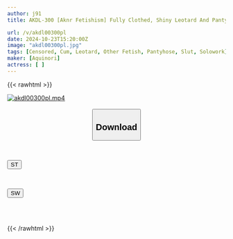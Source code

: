 ```yaml
---
author: j91
title: AKDL-300 [Aknr Fetishism] Fully Clothed, Shiny Leotard And Pantyhose, Big-Assed Sports Trainer Jerks Me Off With Skillful Technique, I’ll Drink My Sperm Because It’s A Waste, Shida Mizuki

url: /v/akdl00300pl
date: 2024-10-23T15:20:00Z
image: "akdl00300pl.jpg"
tags: [Censored, Cum, Leotard, Other Fetish, Pantyhose, Slut, Solowork]
maker: [Aquinori]
actress: [ ]
---
```



{{< rawhtml >}}

<div class="video" data-videoid="ybgzjJLy6bU1XLv">
    <a href="javascript:;">
        <img src="/v/akdl00300pl/akdl00300pl.jpg" width="WIDTH" height="HEIGHT" alt="akdl00300pl.mp4" loading="lazy">
    </a>
</div>

<script type="text/javascript" src="https://j91.asia/asset/on-demand-st.js"></script>

<br>
  <link rel="stylesheet" href="https://j91.asia/asset/bs5.css">
  
  <center>
  <button class="btn btn-primary" type="button" data-bs-toggle="collapse" data-bs-target=".multi-collapse" aria-expanded="false" aria-controls="multiCollapseExample1 multiCollapseExample2"><h2>Download</h2></button></center>
</p>
<div class="row">
  <div class="col">
    <div class="collapse multi-collapse" id="multiCollapseExample1">
      <div class="card card-body">
	      	      <br>
<div class="buttons">  
<p><a href="/v/akdl00300pl/st.html" target="_blank"><button class="btn-hover color-3"><i class="fa fa-download"></i> ST</button></a></p></div>
    </div>
  </div>
</div>
  <div class="col">
    <div class="collapse multi-collapse" id="multiCollapseExample2">
      <div class="card card-body">
	      <br>
<div class="buttons">
<p><a href="/v/akdl00300pl/sw.html" target="_blank"><button class="btn-hover color-2"><i class="fa fa-download"></i> SW</button></a></p></div>
<br><br>
      </div>
    </div>
  </div>
</div>

{{< /rawhtml >}}